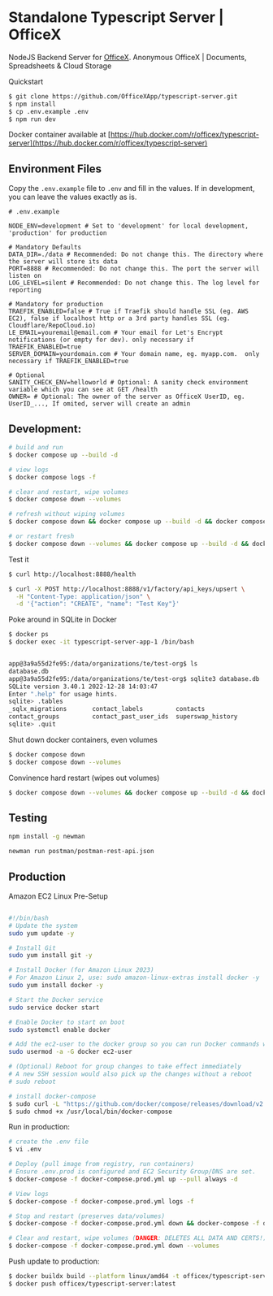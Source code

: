 # Standalone Typescript Server | OfficeX

NodeJS Backend Server for [OfficeX](https://officex.app).
Anonymous OfficeX | Documents, Spreadsheets & Cloud Storage

Quickstart

```sh
$ git clone https://github.com/OfficeXApp/typescript-server.git
$ npm install
$ cp .env.example .env
$ npm run dev
```

Docker container available at [https://hub.docker.com/r/officex/typescript-server](https://hub.docker.com/r/officex/typescript-server)

## Environment Files

Copy the `.env.example` file to `.env` and fill in the values. If in development, you can leave the values exactly as is.

```.env
# .env.example

NODE_ENV=development # Set to 'development' for local development, 'production' for production

# Mandatory Defaults
DATA_DIR=./data # Recommended: Do not change this. The directory where the server will store its data
PORT=8888 # Recommended: Do not change this. The port the server will listen on
LOG_LEVEL=silent # Recommended: Do not change this. The log level for reporting

# Mandatory for production
TRAEFIK_ENABLED=false # True if Traefik should handle SSL (eg. AWS EC2), false if localhost http or a 3rd party handles SSL (eg. Cloudflare/RepoCloud.io)
LE_EMAIL=youremail@email.com # Your email for Let's Encrypt notifications (or empty for dev). only necessary if TRAEFIK_ENABLED=true
SERVER_DOMAIN=yourdomain.com # Your domain name, eg. myapp.com.  only necessary if TRAEFIK_ENABLED=true

# Optional
SANITY_CHECK_ENV=helloworld # Optional: A sanity check environment variable which you can see at GET /health
OWNER= # Optional: The owner of the server as OfficeX UserID, eg. UserID_..., If omited, server will create an admin
```

## Development:

```sh
# build and run
$ docker compose up --build -d

# view logs
$ docker compose logs -f

# clear and restart, wipe volumes
$ docker compose down --volumes

# refresh without wiping volumes
$ docker compose down && docker compose up --build -d && docker compose logs -f

# or restart fresh
$ docker compose down --volumes && docker compose up --build -d && docker compose logs -f
```

Test it

```sh
$ curl http://localhost:8888/health

$ curl -X POST http://localhost:8888/v1/factory/api_keys/upsert \
  -H "Content-Type: application/json" \
  -d '{"action": "CREATE", "name": "Test Key"}'
```

Poke around in SQLite in Docker

```sh
$ docker ps
$ docker exec -it typescript-server-app-1 /bin/bash


app@3a9a55d2fe95:/data/organizations/te/test-org$ ls
database.db
app@3a9a55d2fe95:/data/organizations/te/test-org$ sqlite3 database.db
SQLite version 3.40.1 2022-12-28 14:03:47
Enter ".help" for usage hints.
sqlite> .tables
_sqlx_migrations       contact_labels         contacts
contact_groups         contact_past_user_ids  superswap_history
sqlite> .quit
```

Shut down docker containers, even volumes

```sh
$ docker compose down
$ docker compose down --volumes
```

Convinence hard restart (wipes out volumes)

```sh
$ docker compose down --volumes && docker compose up --build -d && docker compose logs -f
```

## Testing

```sh
npm install -g newman

newman run postman/postman-rest-api.json
```

## Production

Amazon EC2 Linux Pre-Setup

```sh

#!/bin/bash
# Update the system
sudo yum update -y

# Install Git
sudo yum install git -y

# Install Docker (for Amazon Linux 2023)
# For Amazon Linux 2, use: sudo amazon-linux-extras install docker -y
sudo yum install docker -y

# Start the Docker service
sudo service docker start

# Enable Docker to start on boot
sudo systemctl enable docker

# Add the ec2-user to the docker group so you can run Docker commands without sudo
sudo usermod -a -G docker ec2-user

# (Optional) Reboot for group changes to take effect immediately
# A new SSH session would also pick up the changes without a reboot
# sudo reboot

# install docker-compose
$ sudo curl -L "https://github.com/docker/compose/releases/download/v2.24.5/docker-compose-$(uname -s)-$(uname -m)" -o /usr/local/bin/docker-compose
$ sudo chmod +x /usr/local/bin/docker-compose
```

Run in production:

```sh
# create the .env file
$ vi .env

# Deploy (pull image from registry, run containers)
# Ensure .env.prod is configured and EC2 Security Group/DNS are set.
$ docker-compose -f docker-compose.prod.yml up --pull always -d

# View logs
$ docker-compose -f docker-compose.prod.yml logs -f

# Stop and restart (preserves data/volumes)
$ docker-compose -f docker-compose.prod.yml down && docker-compose -f docker-compose.prod.yml up --pull always -d

# Clear and restart, wipe volumes (DANGER: DELETES ALL DATA AND CERTS!)
$ docker-compose -f docker-compose.prod.yml down --volumes
```

Push update to production:

```sh
$ docker buildx build --platform linux/amd64 -t officex/typescript-server:latest .
$ docker push officex/typescript-server:latest
```
